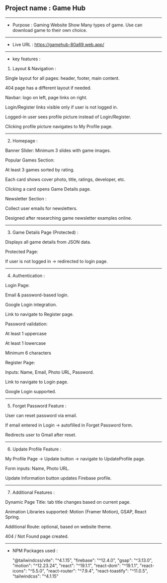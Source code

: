  
## Project name : Game Hub
-------------------

* Purpose : Gaming Website Show Many types of game. Use can download game to their own choice.

-----------------

* Live URL :  https://gamehub-80a69.web.app/

----------

* key features : 

1. Layout & Navigation :

Single layout for all pages: header, footer, main content.

404 page has a different layout if needed.

Navbar: logo on left, page links on right.

Login/Register links visible only if user is not logged in.

Logged-in user sees profile picture instead of Login/Register.

Clicking profile picture navigates to My Profile page.

---

2. Homepage :

Banner Slider: Minimum 3 slides with game images.

Popular Games Section:

At least 3 games sorted by rating.

Each card shows cover photo, title, ratings, developer, etc.

Clicking a card opens Game Details page.

Newsletter Section :

Collect user emails for newsletters.

Designed after researching game newsletter examples online.

---

3. Game Details Page (Protected) :

Displays all game details from JSON data.

Protected Page:

If user is not logged in → redirected to login page.

---

4.  Authentication :

Login Page:

Email & password-based login.

Google Login integration.

Link to navigate to Register page.

Password validation:

At least 1 uppercase

At least 1 lowercase

Minimum 6 characters

Register Page:

Inputs: Name, Email, Photo URL, Password.

Link to navigate to Login page.

Google Login supported.

---

5. Forget Password Feature :

User can reset password via email.

If email entered in Login → autofilled in Forget Password form.

Redirects user to Gmail after reset.



---

6. Update Profile Feature :

My Profile Page → Update button → navigate to UpdateProfile page.

Form inputs: Name, Photo URL.

Update Information button updates Firebase profile.



---

7. Additional Features :

Dynamic Page Title: tab title changes based on current page.

Animation Libraries supported: Motion (Framer Motion), GSAP, React Spring.

Additional Route: optional, based on website theme.

404 / Not Found page created.


------------ 
* NPM Packages used : 

    "@tailwindcss/vite": "^4.1.15",
    "firebase": "^12.4.0",
    "gsap": "^3.13.0",
    "motion": "^12.23.24",
    "react": "^19.1.1",
    "react-dom": "^19.1.1",
    "react-icons": "^5.5.0",
    "react-router": "^7.9.4",
    "react-toastify": "^11.0.5",
    "tailwindcss": "^4.1.15"

